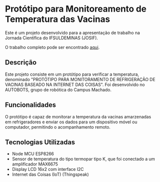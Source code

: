 # Protótipo para Monitoreamento de Temperatura das Vacinas

Este é um projeto desenvolvido para a apresentação de trabalho na Jornada Científica do IFSULDEMINAS (JOSIF).

O trabalho completo pode ser encontrado [aqui]([https://josif.ifsuldeminas.edu.br/ojs/index.php/anais/article/view/221/219](https://josif.ifsuldeminas.edu.br/ojs/index.php/anais/article/view/873/729)).

## Descrição

Este projeto consiste em um protótipo para verificar a temperatura, denominado "PROTÓTIPO PARA MONITORAMENTO DE REFRIGERAÇÃO DE VACINAS BASEADO NA INTERNET DAS COISAS". Foi desenvolvido no AUTOBOTS, grupo de robótica do Campus Machado.

## Funcionalidades

O protótipo é capaz de monitorar a temperatura da vacinas amarzenadas em refrigeradores e enviar os dados para um dispositivo móvel ou computador, permitindo o acompanhamento remoto.

## Tecnologias Utilizadas

- Node MCU ESP8266
- Sensor de temperatura do tipo termopar tipo K, que foi conectado a um amplificador MAX6675
- Display LCD 16x2 com interface I2C
- Internet das Coisas (IoT) (Thingspeak)
